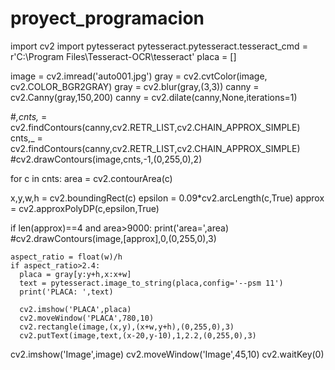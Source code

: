 # proyect_programacion
import cv2
import pytesseract
pytesseract.pytesseract.tesseract_cmd = r'C:\Program Files\Tesseract-OCR\tesseract'
placa = []

image = cv2.imread('auto001.jpg')
gray = cv2.cvtColor(image, cv2.COLOR_BGR2GRAY)
gray = cv2.blur(gray,(3,3))
canny = cv2.Canny(gray,150,200)
canny = cv2.dilate(canny,None,iterations=1)

#_,cnts,_ = cv2.findContours(canny,cv2.RETR_LIST,cv2.CHAIN_APPROX_SIMPLE)
cnts,_ = cv2.findContours(canny,cv2.RETR_LIST,cv2.CHAIN_APPROX_SIMPLE)
#cv2.drawContours(image,cnts,-1,(0,255,0),2)

for c in cnts:
  area = cv2.contourArea(c)

  x,y,w,h = cv2.boundingRect(c)
  epsilon = 0.09*cv2.arcLength(c,True)
  approx = cv2.approxPolyDP(c,epsilon,True)
  
  if len(approx)==4 and area>9000:
    print('area=',area)
    #cv2.drawContours(image,[approx],0,(0,255,0),3)

    aspect_ratio = float(w)/h
    if aspect_ratio>2.4:
      placa = gray[y:y+h,x:x+w]
      text = pytesseract.image_to_string(placa,config='--psm 11')
      print('PLACA: ',text)

      cv2.imshow('PLACA',placa)
      cv2.moveWindow('PLACA',780,10)
      cv2.rectangle(image,(x,y),(x+w,y+h),(0,255,0),3)
      cv2.putText(image,text,(x-20,y-10),1,2.2,(0,255,0),3)
      
cv2.imshow('Image',image)
cv2.moveWindow('Image',45,10)
cv2.waitKey(0)
